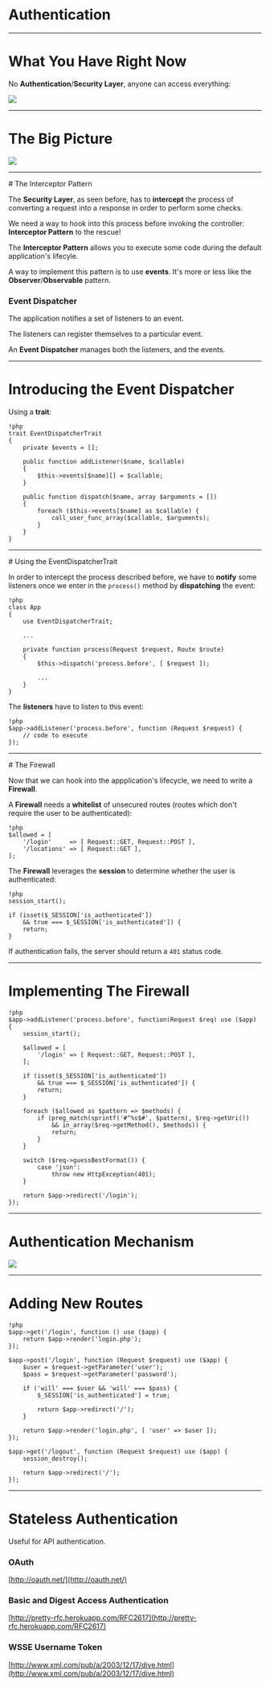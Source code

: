# Authentication

---

# What You Have Right Now

No **Authentication**/**Security Layer**, anyone can access everything:

![](images/client_server_without_auth.png)

---

# The Big Picture

![](images/client_server_with_auth.png)

---

# The Interceptor Pattern

The **Security Layer**, as seen before, has to **intercept** the process of
converting a request into a response in order to perform some checks.

We need a way to hook into this process before invoking the controller:
**Interceptor Pattern** to the rescue!

The **Interceptor Pattern** allows you to execute some code during the default
application's lifecyle.

A way to implement this pattern is to use **events**. It's more or less like
the **Observer**/**Observable** pattern.

### Event Dispatcher

The application notifies a set of listeners to an event.

The listeners can register themselves to a particular event.

An **Event Dispatcher** manages both the listeners, and the events.

---

# Introducing the Event Dispatcher

Using a **trait**:

    !php
    trait EventDispatcherTrait
    {
        private $events = [];

        public function addListener($name, $callable)
        {
            $this->events[$name][] = $callable;
        }

        public function dispatch($name, array $arguments = [])
        {
            foreach ($this->events[$name] as $callable) {
                call_user_func_array($callable, $arguments);
            }
        }
    }

---

# Using the EventDispatcherTrait

In order to intercept the process described before, we have to **notify** some
listeners once we enter in the `process()` method by **dispatching** the event:

    !php
    class App
    {
        use EventDispatcherTrait;

        ...

        private function process(Request $request, Route $route)
        {
            $this->dispatch('process.before', [ $request ]);

            ...
        }
    }

The **listeners** have to listen to this event:

    !php
    $app->addListener('process.before', function (Request $request) {
        // code to execute
    });

---

# The Firewall

Now that we can hook into the appplication's lifecycle, we need to write a
**Firewall**.

A **Firewall** needs a **whitelist** of unsecured routes (routes which don't
require the user to be authenticated):

    !php
    $allowed = [
        '/login'     => [ Request::GET, Request::POST ],
        '/locations' => [ Request::GET ],
    ];

The **Firewall** leverages the **session** to determine whether the user is
authenticated:

    !php
    session_start();

    if (isset($_SESSION['is_authenticated'])
        && true === $_SESSION['is_authenticated']) {
        return;
    }

If authentication fails, the server should return a `401` status code.

---

# Implementing The Firewall

    !php
    $app->addListener('process.before', function(Request $req) use ($app) {
        session_start();

        $allowed = [
            '/login' => [ Request::GET, Request::POST ],
        ];

        if (isset($_SESSION['is_authenticated'])
            && true === $_SESSION['is_authenticated']) {
            return;
        }

        foreach ($allowed as $pattern => $methods) {
            if (preg_match(sprintf('#^%s$#', $pattern), $req->getUri())
                && in_array($req->getMethod(), $methods)) {
                return;
            }
        }

        switch ($req->guessBestFormat()) {
            case 'json':
                throw new HttpException(401);
        }

        return $app->redirect('/login');
    });

---

# Authentication Mechanism

![](images/authentication_mechanism.png)

---

# Adding New Routes

    !php
    $app->get('/login', function () use ($app) {
        return $app->render('login.php');
    });

    $app->post('/login', function (Request $request) use ($app) {
        $user = $request->getParameter('user');
        $pass = $request->getParameter('password');

        if ('will' === $user && 'will' === $pass) {
            $_SESSION['is_authenticated'] = true;

            return $app->redirect('/');
        }

        return $app->render('login.php', [ 'user' => $user ]);
    });

    $app->get('/logout', function (Request $request) use ($app) {
        session_destroy();

        return $app->redirect('/');
    });

---

# Stateless Authentication

Useful for API authentication.

### OAuth

[http://oauth.net/](http://oauth.net/)

### Basic and Digest Access Authentication

[http://pretty-rfc.herokuapp.com/RFC2617](http://pretty-rfc.herokuapp.com/RFC2617)

### WSSE Username Token

[http://www.xml.com/pub/a/2003/12/17/dive.html](http://www.xml.com/pub/a/2003/12/17/dive.html)
